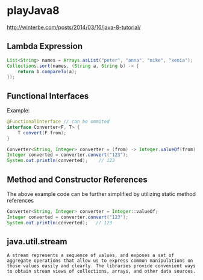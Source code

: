 # playJava8

http://winterbe.com/posts/2014/03/16/java-8-tutorial/

## Lambda Expression
```java
List<String> names = Arrays.asList("peter", "anna", "mike", "xenia");
Collections.sort(names, (String a, String b) -> {
	return b.compareTo(a);
});
```

## Functional Interfaces

Example:

```java
@FunctionalInterface // can be ommited
interface Converter<F, T> {
    T convert(F from);
}
```

```java
Converter<String, Integer> converter = (from) -> Integer.valueOf(from);
Integer converted = converter.convert("123");
System.out.println(converted);    // 123
```
## Method and Constructor References
The above example code can be further simplified by utilizing static method references
```java
Converter<String, Integer> converter = Integer::valueOf;
Integer converted = converter.convert("123");
System.out.println(converted);   // 123
```

## java.util.stream
    A stream represents a sequence of values, and exposes a set of aggregate operations that allow us to express common manipulations on those values easily and clearly. The libraries provide convenient ways to obtain stream views of collections, arrays, and other data sources.
